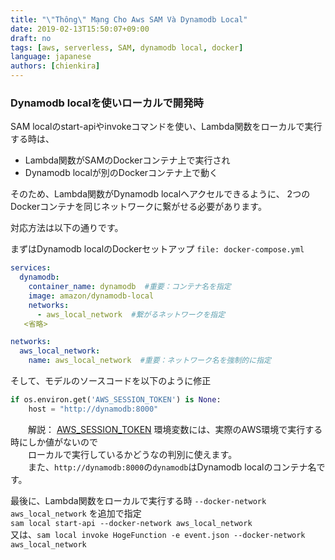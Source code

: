 ```yaml
---
title: "\"Thông\" Mạng Cho Aws SAM Và Dynamodb Local"
date: 2019-02-13T15:50:07+09:00
draft: no
tags: [aws, serverless, SAM, dynamodb local, docker]
language: japanese
authors: [chienkira]
---
```


### Dynamodb localを使いローカルで開発時
SAM localのstart-apiやinvokeコマンドを使い、Lambda関数をローカルで実行する時は、  
- Lambda関数がSAMのDockerコンテナ上で実行され
- Dynamodb localが別のDockerコンテナ上で動く

そのため、Lambda関数がDynamodb localへアクセルできるように、
2つのDockerコンテナを同じネットワークに繋がせる必要があります。

対応方法は以下の通りです。

まずはDynamodb localのDockerセットアップ `file: docker-compose.yml`
```yaml　
services:
  dynamodb:
    container_name: dynamodb  #重要：コンテナ名を指定
    image: amazon/dynamodb-local
    networks:
      - aws_local_network  #繋がるネットワークを指定
   <省略>

networks:
  aws_local_network:
    name: aws_local_network  #重要：ネットワーク名を強制的に指定
```
そして、モデルのソースコードを以下のように修正
```python
if os.environ.get('AWS_SESSION_TOKEN') is None:
    host = "http://dynamodb:8000"
```
　　解説： [AWS_SESSION_TOKEN](https://docs.aws.amazon.com/lambda/latest/dg/current-supported-versions.html) 環境変数には、実際のAWS環境で実行する時にしか値がないので  
　　ローカルで実行しているかどうなの判別に使えます。  
　　また、`http://dynamodb:8000`の`dynamodb`はDynamodb localのコンテナ名です。

最後に、Lambda関数をローカルで実行する時 `--docker-network aws_local_network` を追加で指定  
`sam local start-api --docker-network aws_local_network`  
又は、`sam local invoke HogeFunction -e event.json --docker-network aws_local_network`  
